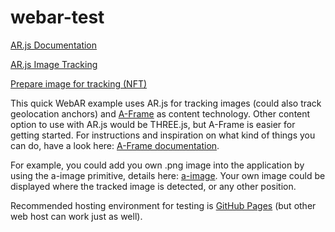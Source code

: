 # webar-test

[AR.js Documentation](https://ar-js-org.github.io/AR.js-Docs/)

[AR.js Image Tracking](https://ar-js-org.github.io/AR.js-Docs/image-tracking/)

[Prepare image for tracking (NFT)](https://carnaux.github.io/NFT-Marker-Creator/)

This quick WebAR example uses AR.js for tracking images (could also track geolocation anchors) and [A-Frame](https://aframe.io/) as content technology. Other content option to use with AR.js would be THREE.js, but A-Frame is easier for getting started. For instructions and inspiration on what kind of things you can do, have a look here: [A-Frame documentation](https://aframe.io/docs/1.2.0/introduction/).

For example, you could add you own .png image into the application by using the a-image primitive, details here: [a-image](https://aframe.io/docs/1.1.0/primitives/a-image.html). Your own image could be displayed where the tracked image is detected, or any other position.

Recommended hosting environment for testing is [GitHub Pages](https://pages.github.com/) (but other web host can work just as well).

